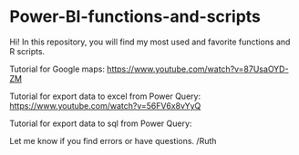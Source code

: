 # Power-BI-functions-and-scripts

Hi!
In this repository, you will find my most used and favorite functions and R scripts.

Tutorial for Google maps: https://www.youtube.com/watch?v=87UsaOYD-ZM

Tutorial for export data to excel from Power Query: https://www.youtube.com/watch?v=56FV6x8vYyQ

Tutorial for export data to sql from Power Query:

Let me know if you find errors or have questions.
/Ruth
